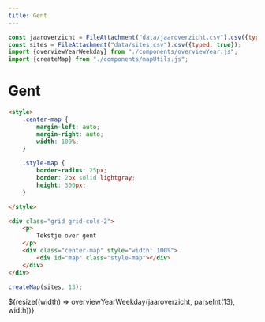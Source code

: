 ```yaml
---
title: Gent
---
```


```js
const jaaroverzicht = FileAttachment("data/jaaroverzicht.csv").csv({typed: true});
const sites = FileAttachment("data/sites.csv").csv({typed: true});
import {overviewYearWeekday} from "./components/overviewYear.js";
import {createMap} from "./components/mapUtils.js";
```

# Gent

```html
<style>
    .center-map {
        margin-left: auto;
        margin-right: auto;
        width: 100%;
    }

    .style-map {
        border-radius: 25px;
        border: 2px solid lightgray;
        height: 300px;
    }

</style>

<div class="grid grid-cols-2">
    <p>
        Tekstje over gent
    </p>
    <div class="center-map" style="width: 100%">
        <div id="map" class="style-map"></div>
    </div>
</div>

```

```js
createMap(sites, 13);
```

<div class="grid grid-cols-1">
  <div class="card">
    ${resize((width) => overviewYearWeekday(jaaroverzicht, parseInt(13), width))}
  </div>
</div>
